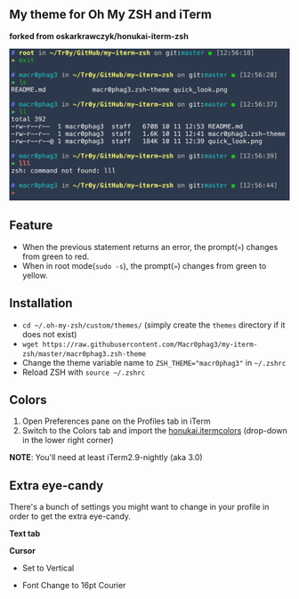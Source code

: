 ## My theme for Oh My ZSH and iTerm
**forked from oskarkrawczyk/honukai-iterm-zsh**

![](https://github.com/Macr0phag3/my-iterm-zsh/blob/master/qlook.png?raw=true)

## Feature
- When the previous statement returns an error, the prompt(`»`) changes from green to red.
- When in root mode(`sudo -s`), the prompt(`»`) changes from green to yellow.

## Installation
- `cd ~/.oh-my-zsh/custom/themes/` (simply create the `themes` directory if it does not exist)
- `wget https://raw.githubusercontent.com/Macr0phag3/my-iterm-zsh/master/macr0phag3.zsh-theme`
- Change the theme variable name to `ZSH_THEME="macr0phag3"` in `~/.zshrc`
- Reload ZSH with `source ~/.zshrc`

## Colors
1. Open Preferences pane on the Profiles tab in iTerm
2. Switch to the Colors tab and import the [honukai.itermcolors](https://raw.githubusercontent.com/oskarkrawczyk/honukai-iterm/master/honukai.itermcolors) (drop-down in the lower right corner)

**NOTE**: You'll need at least iTerm2.9-nightly (aka 3.0)

## Extra eye-candy
There's a bunch of settings you might want to change in your profile in order to get the extra eye-candy.


**Text tab**

**Cursor**
- Set to Vertical

- Font
Change to 16pt Courier

